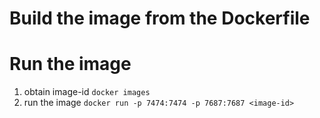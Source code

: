 # Build the image from the Dockerfile


# Run the image
 1. obtain image-id `docker images`
 2. run the image `docker run -p 7474:7474 -p 7687:7687 <image-id>`

